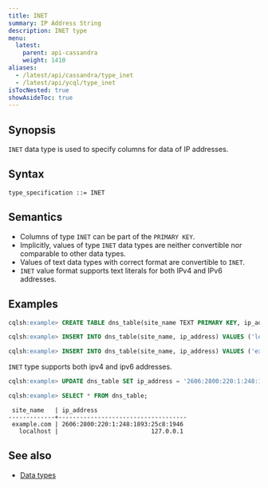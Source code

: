 ```yaml
---
title: INET
summary: IP Address String
description: INET type
menu:
  latest:
    parent: api-cassandra
    weight: 1410
aliases:
  - /latest/api/cassandra/type_inet
  - /latest/api/ycql/type_inet
isTocNested: true
showAsideToc: true
---
```


## Synopsis

`INET` data type is used to specify columns for data of IP addresses.

## Syntax

```
type_specification ::= INET
```

## Semantics

- Columns of type `INET` can be part of the `PRIMARY KEY`.
- Implicitly, values of type `INET` data types are neither convertible nor comparable to other data types.
- Values of text data types with correct format are convertible to `INET`.
- `INET` value format supports text literals for both IPv4 and IPv6 addresses.

## Examples

```sql
cqlsh:example> CREATE TABLE dns_table(site_name TEXT PRIMARY KEY, ip_address INET);
```

```sql
cqlsh:example> INSERT INTO dns_table(site_name, ip_address) VALUES ('localhost', '127.0.0.1');
```

```sql
cqlsh:example> INSERT INTO dns_table(site_name, ip_address) VALUES ('example.com', '93.184.216.34'); 
```

`INET` type supports both ipv4 and ipv6 addresses.

```sql
cqlsh:example> UPDATE dns_table SET ip_address = '2606:2800:220:1:248:1893:25c8:1946' WHERE site_name = 'example.com'; 
```

```sql
cqlsh:example> SELECT * FROM dns_table;
```

```
 site_name   | ip_address
-------------+------------------------------------
 example.com | 2606:2800:220:1:248:1893:25c8:1946
   localhost |                          127.0.0.1
```

## See also

- [Data types](..#data-types)
